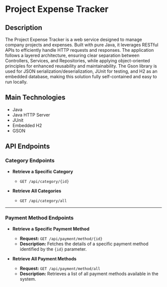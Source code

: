 # Project Expense Tracker

## Description

The Project Expense Tracker is a web service designed to manage company projects and expenses. 
Built with pure Java, it leverages RESTful APIs to efficiently handle HTTP requests and responses. The application follows a layered architecture, ensuring clear separation between Controllers, Services, and Repositories, while applying object-oriented principles for enhanced reusability and maintainability. 
The Gson library is used for JSON serialization/deserialization, JUnit for testing, and H2 as an embedded database, making this solution fully self-contained and easy to run locally.

## Main Technologies

- Java
- Java HTTP Server
- JUnit
- Embedded H2
- GSON

## API Endpoints

### Category Endpoints

- **Retrieve a Specific Category**
  - `GET /api/category/{id}`

- **Retrieve All Categories**
  - `GET /api/category/all`

---

### Payment Method Endpoints

- **Retrieve a Specific Payment Method**
  - **Request:** `GET /api/payment/method/{id}`
  - **Description:** Fetches the details of a specific payment method identified by the `{id}` parameter.

- **Retrieve All Payment Methods**
  - **Request:** `GET /api/payment/method/all`
  - **Description:** Retrieves a list of all payment methods available in the system.






